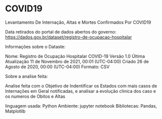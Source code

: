 # COVID19
Levantamento De Internação, Altas e Mortes Confirmados Por COVID19


Data retirados do portal de dados abertos do governo:  https://dados.gov.br/dataset/registro-de-ocupacao-hospitalar

Informações sobre o Dataste:

Nome: Registro de Ocupação Hospitalar COVID-19
Versão	1.0
Última Atualização	11 de Novembro de 2021, 00:01 (UTC-04:00)
Criado	26 de Agosto de 2020, 00:00 (UTC-04:00)
Formato: CSV

Sobre a analise feita:

Analise feita com o Objetivo de Indentificar os Estados com mais casos de Internações em Geral notificadas, e analisar a evolução clinica dos caso e os numeros de  Obitos e Altas

linguagem usada: Python
Ambiente: jupyter notebook
Bibliotecas: Pandas, Matplotlib
